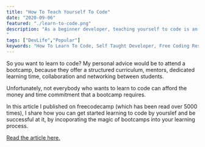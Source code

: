 ```yaml
---
title: "How To Teach Yourself To Code"
date: "2020-09-06"
featured: "./learn-to-code.png"
description: "As a beginner developer, teaching yourself to code is an exciting journey - but it's not always easy. And it can be tough to know how and where to start. In this post, I share steps to get started, what you should know to be successful at it, and free resources to get started with.
"
tags: ["DevLife","Popular"]
keywords: "How To Learn To Code, Self Taught Developer, Free Coding Resources"
---
```


So you want to learn to code? My personal advice would be to attend a bootcamp, because they offer a structured curriculum, mentors, dedicated learning time, collaboration and networking between students.

Unfortunately, not everybody who wants to learn to code can afford the money and time commitment that a bootcamp requires.

In this article I published on freecodecamp (which has been read over 5000 times), I share how you can get started learning to code by yourslef and be successful at it, by incoporating the magic of bootcamps into your learning process.

<a target="blank" class="inline-link" href="https://www.freecodecamp.org/news/the-self-taught-developers-guide-to-coding/">Read the article here.</a>
